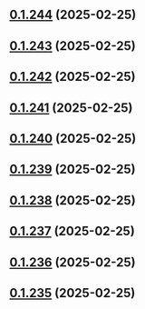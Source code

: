 ## [0.1.244](https://github.com/binary-braids/terraform-oracle/compare/v0.1.243...v0.1.244) (2025-02-25)



## [0.1.243](https://github.com/binary-braids/terraform-oracle/compare/v0.1.242...v0.1.243) (2025-02-25)



## [0.1.242](https://github.com/binary-braids/terraform-oracle/compare/v0.1.241...v0.1.242) (2025-02-25)



## [0.1.241](https://github.com/binary-braids/terraform-oracle/compare/v0.1.240...v0.1.241) (2025-02-25)



## [0.1.240](https://github.com/binary-braids/terraform-oracle/compare/v0.1.239...v0.1.240) (2025-02-25)



## [0.1.239](https://github.com/binary-braids/terraform-oracle/compare/v0.1.238...v0.1.239) (2025-02-25)



## [0.1.238](https://github.com/binary-braids/terraform-oracle/compare/v0.1.237...v0.1.238) (2025-02-25)



## [0.1.237](https://github.com/binary-braids/terraform-oracle/compare/v0.1.236...v0.1.237) (2025-02-25)



## [0.1.236](https://github.com/binary-braids/terraform-oracle/compare/v0.1.235...v0.1.236) (2025-02-25)



## [0.1.235](https://github.com/binary-braids/terraform-oracle/compare/v0.1.234...v0.1.235) (2025-02-25)



